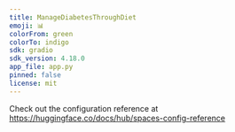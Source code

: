 ```yaml
---
title: ManageDiabetesThroughDiet
emoji: 📊
colorFrom: green
colorTo: indigo
sdk: gradio
sdk_version: 4.18.0
app_file: app.py
pinned: false
license: mit
---
```


Check out the configuration reference at https://huggingface.co/docs/hub/spaces-config-reference
